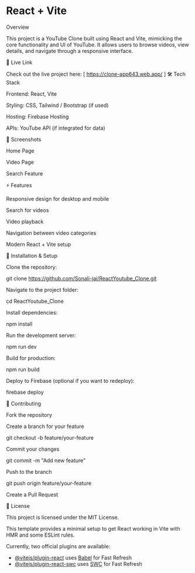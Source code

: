 # React + Vite

Overview

This project is a YouTube Clone built using React and Vite, mimicking the core functionality and UI of YouTube.
It allows users to browse videos, view details, and navigate through a responsive interface.

🚀 Live Link

Check out the live project here: [  https://clone-app643.web.app/  ]
🛠 Tech Stack

Frontend: React, Vite

Styling: CSS, Tailwind / Bootstrap (if used)

Hosting: Firebase Hosting

APIs: YouTube API (if integrated for data)

📸 Screenshots

Home Page


Video Page


Search Feature


⚡ Features

Responsive design for desktop and mobile

Search for videos

Video playback

Navigation between video categories

Modern React + Vite setup

📝 Installation & Setup

Clone the repository:

git clone https://github.com/Sonali-jai/ReactYoutube_Clone.git


Navigate to the project folder:

cd ReactYoutube_Clone


Install dependencies:

npm install


Run the development server:

npm run dev


Build for production:

npm run build


Deploy to Firebase (optional if you want to redeploy):

firebase deploy

🤝 Contributing

Fork the repository

Create a branch for your feature

git checkout -b feature/your-feature


Commit your changes

git commit -m "Add new feature"


Push to the branch

git push origin feature/your-feature


Create a Pull Request

📄 License

This project is licensed under the MIT License.










This template provides a minimal setup to get React working in Vite with HMR and some ESLint rules.

Currently, two official plugins are available:

- [@vitejs/plugin-react](https://github.com/vitejs/vite-plugin-react/blob/main/packages/plugin-react/README.md) uses [Babel](https://babeljs.io/) for Fast Refresh
- [@vitejs/plugin-react-swc](https://github.com/vitejs/vite-plugin-react-swc) uses [SWC](https://swc.rs/) for Fast Refresh
